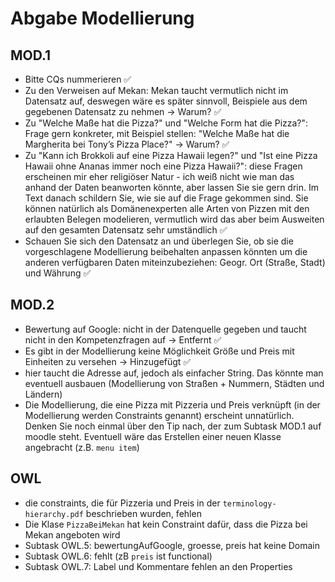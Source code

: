 # Abgabe Modellierung
## MOD.1
- Bitte CQs nummerieren ✅
- Zu den Verweisen auf Mekan: Mekan taucht vermutlich nicht im Datensatz auf, deswegen wäre es später sinnvoll, Beispiele aus dem gegebenen Datensatz zu nehmen → Warum? ✅
- Zu "Welche Maße hat die Pizza?" und "Welche Form hat die Pizza?": Frage gern konkreter, mit Beispiel stellen: "Welche Maße hat die Margherita bei Tony’s Pizza Place?" → Warum? ✅
- Zu "Kann ich Brokkoli auf eine Pizza Hawaii legen?" und "Ist eine Pizza Hawaii ohne Ananas immer noch eine Pizza Hawaii?": diese Fragen erscheinen mir eher religiöser Natur - ich weiß nicht wie man das anhand der Daten beanworten könnte, aber lassen Sie sie gern drin. Im Text danach schildern Sie, wie sie auf die Frage gekommen sind. Sie können natürlich als Domänenexperten alle Arten von Pizzen mit den erlaubten Belegen modelieren, vermutlich wird das aber beim Ausweiten auf den gesamten Datensatz sehr umständlich ✅
- Schauen Sie sich den Datensatz an und überlegen Sie, ob sie die vorgeschlagene Modellierung beibehalten anpassen könnten um die anderen verfügbaren Daten miteinzubeziehen: Geogr. Ort (Straße, Stadt) und Währung ✅

## MOD.2
- Bewertung auf Google: nicht in der Datenquelle gegeben und taucht nicht in den Kompetenzfragen auf → Entfernt ✅
- Es gibt in der Modellierung keine Möglichkeit Größe und Preis mit Einheiten zu versehen → Hinzugefügt ✅  
- hier taucht die Adresse auf, jedoch als einfacher String. Das könnte man eventuell ausbauen (Modellierung von Straßen + Nummern, Städten und Ländern)
- Die Modellierung, die eine Pizza mit Pizzeria und Preis verknüpft (in der Modellierung werden Constraints genannt) erscheint unnatürlich. Denken Sie noch einmal über den Tip nach, der zum Subtask MOD.1 auf moodle steht. Eventuell wäre das Erstellen einer neuen Klasse angebracht (z.B. `menu item`)


## OWL
- die constraints, die für Pizzeria und Preis in der `terminology-hierarchy.pdf` beschrieben wurden, fehlen
- Die Klase `PizzaBeiMekan` hat kein Constraint dafür, dass die Pizza bei Mekan angeboten wird
- Subtask OWL.5: bewertungAufGoogle, groesse, preis hat keine Domain
- Subtask OWL.6: fehlt (zB `preis` ist functional)
- Subtask OWL.7: Label und Kommentare fehlen an den Properties